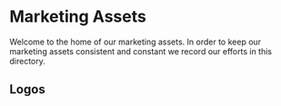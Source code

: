 # Marketing Assets

Welcome to the home of our marketing assets. In order to keep our marketing assets consistent and constant we record our efforts in this directory.

## Logos
